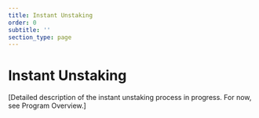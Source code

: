 ```yaml
---
title: Instant Unstaking
order: 0
subtitle: ''
section_type: page
---
```


# Instant Unstaking

[Detailed description of the instant unstaking process in progress. For now, see Program Overview.]
